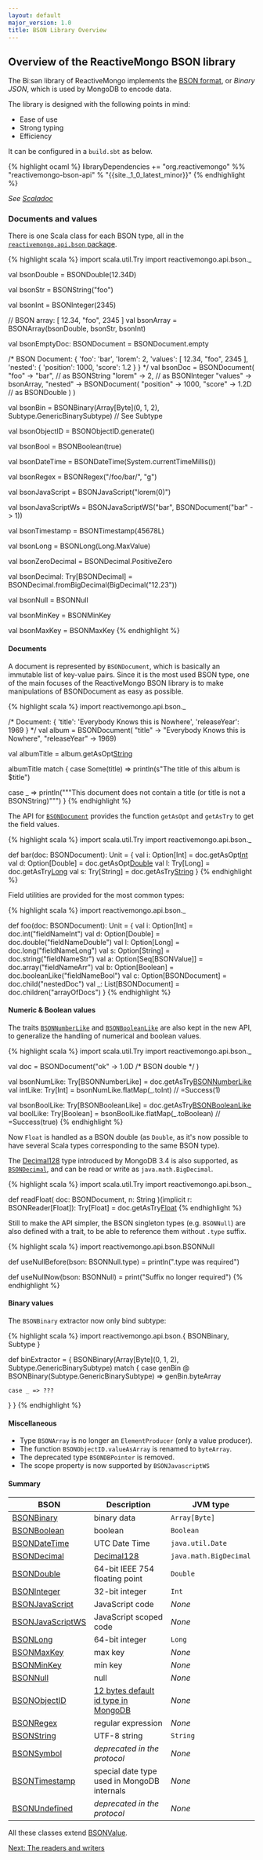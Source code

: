 ```yaml
---
layout: default
major_version: 1.0
title: BSON Library Overview
---
```


## Overview of the ReactiveMongo BSON library

The Biːsən library of ReactiveMongo implements the [BSON format](http://bsonspec.org), or _Binary JSON_, which is used by MongoDB to encode data.

The library is designed with the following points in mind:

- Ease of use
- Strong typing
- Efficiency

It can be configured in a `build.sbt` as below.

{% highlight ocaml %}
libraryDependencies += "org.reactivemongo" %% "reactivemongo-bson-api" % "{{site._1_0_latest_minor}}"
{% endhighlight %}

*See [Scaladoc](https://javadoc.io/doc/org.reactivemongo/reactivemongo-bson-api_{{site._1_0_scala_major}}/{{site._1_0_latest_minor}})*

### Documents and values

There is one Scala class for each BSON type, all in the [`reactivemongo.api.bson` package](https://static.javadoc.io/org.reactivemongo/reactivemongo-bson-api_{{site._1_0_scala_major}}/{{site._1_0_latest_minor}}/reactivemongo/api/bson/).

{% highlight scala %}
import scala.util.Try
import reactivemongo.api.bson._

val bsonDouble = BSONDouble(12.34D)

val bsonStr = BSONString("foo")

val bsonInt = BSONInteger(2345)

// BSON array: [ 12.34, "foo", 2345 ]
val bsonArray = BSONArray(bsonDouble, bsonStr, bsonInt)

val bsonEmptyDoc: BSONDocument = BSONDocument.empty

/* BSON Document:
{
  'foo': 'bar',
  'lorem': 2,
  'values': [ 12.34, "foo", 2345 ],
  'nested': {
    'position': 1000,
    'score': 1.2
  }
}
*/
val bsonDoc = BSONDocument(
  "foo" -> "bar", // as BSONString
  "lorem" -> 2, // as BSONInteger
  "values" -> bsonArray,
  "nested" -> BSONDocument(
    "position" -> 1000,
    "score" -> 1.2D // as BSONDouble
  )
)

val bsonBin = BSONBinary(Array[Byte](0, 1, 2), Subtype.GenericBinarySubtype)
// See Subtype

val bsonObjectID = BSONObjectID.generate()

val bsonBool = BSONBoolean(true)

val bsonDateTime = BSONDateTime(System.currentTimeMillis())

val bsonRegex = BSONRegex("/foo/bar/", "g")

val bsonJavaScript = BSONJavaScript("lorem(0)")

val bsonJavaScriptWs = BSONJavaScriptWS("bar", BSONDocument("bar" -> 1))

val bsonTimestamp = BSONTimestamp(45678L)

val bsonLong = BSONLong(Long.MaxValue)

val bsonZeroDecimal = BSONDecimal.PositiveZero

val bsonDecimal: Try[BSONDecimal] =
  BSONDecimal.fromBigDecimal(BigDecimal("12.23"))

val bsonNull = BSONNull

val bsonMinKey = BSONMinKey

val bsonMaxKey = BSONMaxKey
{% endhighlight %}

#### Documents

A document is represented by `BSONDocument`, which is basically an immutable list of key-value pairs. Since it is the most used BSON type, one of the main focuses of the ReactiveMongo BSON library is to make manipulations of BSONDocument as easy as possible.

{% highlight scala %}
import reactivemongo.api.bson._

/* Document: {
  'title': 'Everybody Knows this is Nowhere',
  'releaseYear': 1969
} */
val album = BSONDocument(
  "title" -> "Everybody Knows this is Nowhere",
  "releaseYear" -> 1969)

val albumTitle = album.getAsOpt[String]("title")

albumTitle match {
  case Some(title) =>
    println(s"The title of this album is $title")

  case _           =>
    println("""This document does not contain a title 
(or title is not a BSONString)""")
}
{% endhighlight %}

The API for [`BSONDocument`](https://static.javadoc.io/org.reactivemongo/reactivemongo-bson-api_{{site._1_0_scala_major}}/{{site._1_0_latest_minor}}/reactivemongo/api/bson/BSONDocument.html) provides the function `getAsOpt` and `getAsTry` to get the field values.

{% highlight scala %}
import scala.util.Try
import reactivemongo.api.bson._

def bar(doc: BSONDocument): Unit = {
  val i: Option[Int] = doc.getAsOpt[Int]("fieldNameInt")
  val d: Option[Double] = doc.getAsOpt[Double]("fieldNameDouble")
  val l: Try[Long] = doc.getAsTry[Long]("fieldNameLong")
  val s: Try[String] = doc.getAsTry[String]("fieldNameStr")
}
{% endhighlight %}

Field utilities are provided for the most common types:

{% highlight scala %}
import reactivemongo.api.bson._

def foo(doc: BSONDocument): Unit = {
  val i: Option[Int] = doc.int("fieldNameInt")
  val d: Option[Double] = doc.double("fieldNameDouble")
  val l: Option[Long] = doc.long("fieldNameLong")
  val s: Option[String] = doc.string("fieldNameStr")
  val a: Option[Seq[BSONValue]] = doc.array("fieldNameArr")
  val b: Option[Boolean] = doc.booleanLike("fieldNameBool")
  val c: Option[BSONDocument] = doc.child("nestedDoc")
  val _: List[BSONDocument] = doc.children("arrayOfDocs")
}
{% endhighlight %}

#### Numeric & Boolean values

The traits [`BSONNumberLike`](https://static.javadoc.io/org.reactivemongo/reactivemongo-bson-api_{{site._1_0_scala_major}}/{{site._1_0_latest_minor}}/reactivemongo/api/bson/BSONNumberLike.html) and [`BSONBooleanLike`](https://static.javadoc.io/org.reactivemongo/reactivemongo-bson-api_{{site._1_0_scala_major}}/{{site._1_0_latest_minor}}/reactivemongo/api/bson/BSONBooleanLike.html) are also kept in the new API, to generalize the handling of numerical and boolean values.

{% highlight scala %}
import scala.util.Try
import reactivemongo.api.bson._

val doc = BSONDocument("ok" -> 1.0D /* BSON double */ )

val bsonNumLike: Try[BSONNumberLike] = doc.getAsTry[BSONNumberLike]("ok")
val intLike: Try[Int] = bsonNumLike.flatMap(_.toInt) // =Success(1)

val bsonBoolLike: Try[BSONBooleanLike] = doc.getAsTry[BSONBooleanLike]("ok")
val boolLike: Try[Boolean] = bsonBoolLike.flatMap(_.toBoolean) // =Success(true)
{% endhighlight %}

Now `Float` is handled as a BSON double (as `Double`, as it's now possible to have several Scala types corresponding to the same BSON type).

The [Decimal128](https://github.com/mongodb/specifications/blob/master/source/bson-decimal128/decimal128.rst) type introduced by MongoDB 3.4 is also supported, as [`BSONDecimal`](https://static.javadoc.io/org.reactivemongo/reactivemongo-bson-api_{{site._1_0_scala_major}}/{{site._1_0_latest_minor}}/reactivemongo/api/bson/BSONDecimal.html), and can be read or write as `java.math.BigDecimal`.

{% highlight scala %}
import scala.util.Try
import reactivemongo.api.bson._

def readFloat(
  doc: BSONDocument,
  n: String
)(implicit r: BSONReader[Float]): Try[Float] = doc.getAsTry[Float](n)
{% endhighlight %}

Still to make the API simpler, the BSON singleton types (e.g. `BSONNull`) are also defined with a trait, to be able to reference them without `.type` suffix.

{% highlight scala %}
import reactivemongo.api.bson.BSONNull

def useNullBefore(bson: BSONNull.type) = println(".type was required")

def useNullNow(bson: BSONNull) = print("Suffix no longer required")
{% endhighlight %}

#### Binary values

The `BSONBinary` extractor now only bind subtype:

{% highlight scala %}
import reactivemongo.api.bson.{ BSONBinary, Subtype }

def binExtractor = {
  BSONBinary(Array[Byte](0, 1, 2), Subtype.GenericBinarySubtype) match {
    case genBin @ BSONBinary(Subtype.GenericBinarySubtype) =>
      genBin.byteArray

    case _ => ???
  }
}
{% endhighlight %}

#### Miscellaneous

- Type `BSONArray` is no longer an `ElementProducer` (only a value producer).
- The function `BSONObjectID.valueAsArray` is renamed to `byteArray`.
- The deprecated type `BSONDBPointer` is removed.
- The scope property is now supported by `BSONJavascriptWS`

#### Summary

| BSON | Description | JVM type |
| ---- | ----------- | -------- |
| [BSONBinary](https://javadoc.io/doc/org.reactivemongo/reactivemongo-bson-api_{{site._1_0_scala_major}}/{{site._1_0_latest_minor}}/reactivemongo/api/bson/BSONBinary.html) | binary data | `Array[Byte]` |
| [BSONBoolean](https://javadoc.io/doc/org.reactivemongo/reactivemongo-bson-api_{{site._1_0_scala_major}}/{{site._1_0_latest_minor}}/reactivemongo/api/bson/BSONBoolean.html) | boolean | `Boolean` |
| [BSONDateTime](https://javadoc.io/doc/org.reactivemongo/reactivemongo-bson-api_{{site._1_0_scala_major}}/{{site._1_0_latest_minor}}/reactivemongo/api/bson/BSONDateTime.html) | UTC Date Time | `java.util.Date` |
| [BSONDecimal](https://javadoc.io/doc/org.reactivemongo/reactivemongo-bson-api_{{site._1_0_scala_major}}/{{site._1_0_latest_minor}}/reactivemongo/api/bson/BSONDecimal$.html) | [Decimal128](https://github.com/mongodb/specifications/blob/master/source/bson-decimal128/decimal128.rst) | `java.math.BigDecimal` |
| [BSONDouble](https://javadoc.io/doc/org.reactivemongo/reactivemongo-bson-api_{{site._1_0_scala_major}}/{{site._1_0_latest_minor}}/reactivemongo/api/bson/BSONDouble.html) | 64-bit IEEE 754 floating point | `Double` |
| [BSONInteger](https://javadoc.io/doc/org.reactivemongo/reactivemongo-bson-api_{{site._1_0_scala_major}}/{{site._1_0_latest_minor}}/reactivemongo/api/bson/BSONInteger.html) | 32-bit integer | `Int` |
| [BSONJavaScript](https://javadoc.io/doc/org.reactivemongo/reactivemongo-bson-api_{{site._1_0_scala_major}}/{{site._1_0_latest_minor}}/reactivemongo/api/bson/BSONJavaScript.html) | JavaScript code | _None_ |
| [BSONJavaScriptWS](https://javadoc.io/doc/org.reactivemongo/reactivemongo-bson-api_{{site._1_0_scala_major}}/{{site._1_0_latest_minor}}/reactivemongo/api/bson/BSONJavaScriptWS.html) | JavaScript scoped code | _None_ |
| [BSONLong](https://javadoc.io/doc/org.reactivemongo/reactivemongo-bson-api_{{site._1_0_scala_major}}/{{site._1_0_latest_minor}}/reactivemongo/api/bson/BSONLong.html) | 64-bit integer | `Long` |
| [BSONMaxKey](https://javadoc.io/doc/org.reactivemongo/reactivemongo-bson-api_{{site._1_0_scala_major}}/{{site._1_0_latest_minor}}/reactivemongo/api/bson/BSONMaxKey$.html) | max key | _None_ |
| [BSONMinKey](https://javadoc.io/doc/org.reactivemongo/reactivemongo-bson-api_{{site._1_0_scala_major}}/{{site._1_0_latest_minor}}/reactivemongo/api/bson/BSONMinKey$.html) | min key | _None_ |
| [BSONNull](https://javadoc.io/doc/org.reactivemongo/reactivemongo-bson-api_{{site._1_0_scala_major}}/{{site._1_0_latest_minor}}/reactivemongo/api/bson/BSONNull$.html) | null | _None_ |
| [BSONObjectID](https://javadoc.io/doc/org.reactivemongo/reactivemongo-bson-api_{{site._1_0_scala_major}}/{{site._1_0_latest_minor}}/reactivemongo/api/bson/BSONObjectID.html) | [12 bytes default id type in MongoDB](http://docs.mongodb.org/manual/reference/object-id/) | _None_ |
| [BSONRegex](https://javadoc.io/doc/org.reactivemongo/reactivemongo-bson-api_{{site._1_0_scala_major}}/{{site._1_0_latest_minor}}/reactivemongo/api/bson/BSONRegex.html) | regular expression | _None_ |
| [BSONString](https://javadoc.io/doc/org.reactivemongo/reactivemongo-bson-api_{{site._1_0_scala_major}}/{{site._1_0_latest_minor}}/reactivemongo/api/bson/BSONString.html) | UTF-8 string | `String` |
| [BSONSymbol](https://javadoc.io/doc/org.reactivemongo/reactivemongo-bson-api_{{site._1_0_scala_major}}/{{site._1_0_latest_minor}}/reactivemongo/api/bson/BSONSymbol.html) | _deprecated in the protocol_ | _None_ |
| [BSONTimestamp](https://javadoc.io/doc/org.reactivemongo/reactivemongo-bson-api_{{site._1_0_scala_major}}/{{site._1_0_latest_minor}}/reactivemongo/api/bson/BSONTimestamp.html) | special date type used in MongoDB internals | _None_ |
| [BSONUndefined](https://javadoc.io/doc/org.reactivemongo/reactivemongo-bson-api_{{site._1_0_scala_major}}/{{site._1_0_latest_minor}}/reactivemongo/api/bson/BSONUndefined$.html) | _deprecated in the protocol_ | _None_ |

All these classes extend [BSONValue](https://javadoc.io/doc/org.reactivemongo/reactivemongo-bson-api_{{site._1_0_scala_major}}/{{site._1_0_latest_minor}}/reactivemongo/api/bson/BSONValue.html).

[Next: The readers and writers](typeclasses.html)